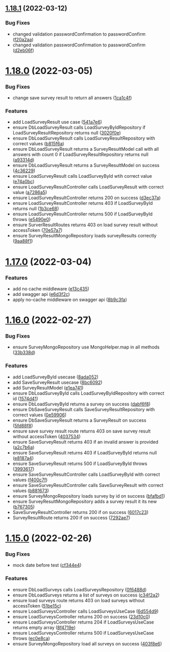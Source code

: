 ## [1.18.1](https://github.com/DiegoSalas27/NodeJs-Typescript-TDD-Clean-Architecture-e-SOLID/compare/v1.18.0...v1.18.1) (2022-03-12)


### Bug Fixes

* changed validation passwordConfirmation to passwordConfirm ([f20a2aa](https://github.com/DiegoSalas27/NodeJs-Typescript-TDD-Clean-Architecture-e-SOLID/commit/f20a2aad8820622e920bc243776118b12c6b2f72))
* changed validation passwordConfirmation to passwordConfirm ([d2eb06f](https://github.com/DiegoSalas27/NodeJs-Typescript-TDD-Clean-Architecture-e-SOLID/commit/d2eb06f7d5ec0443d4b10ba3b37865dcdac764a9))



# [1.18.0](https://github.com/DiegoSalas27/NodeJs-Typescript-TDD-Clean-Architecture-e-SOLID/compare/v1.17.0...v1.18.0) (2022-03-05)


### Bug Fixes

* change save survey result to return all answers ([1ca1c4f](https://github.com/DiegoSalas27/NodeJs-Typescript-TDD-Clean-Architecture-e-SOLID/commit/1ca1c4f23b340748800af9661d8d8b27b038d443))


### Features

* add LoadSurveyResult use case ([541a7e6](https://github.com/DiegoSalas27/NodeJs-Typescript-TDD-Clean-Architecture-e-SOLID/commit/541a7e6015420953b449152843884522a2af1538))
* ensure DbLoadSurveyResult calls LoadSurveyByIdRepository if LoadSurveyResultRepository returns null ([3020f0e](https://github.com/DiegoSalas27/NodeJs-Typescript-TDD-Clean-Architecture-e-SOLID/commit/3020f0e74a231192083a50784d23e75bf37fd328))
* ensure DbLoadSurveyResult calls LoadSurveyResultRepository with correct values ([b815f6a](https://github.com/DiegoSalas27/NodeJs-Typescript-TDD-Clean-Architecture-e-SOLID/commit/b815f6a2693f600dea74024248d60a8a7b9c6358))
* ensure DbLoadSurveyResult returns a SurveyResultModel call with all answers with count 0 if LoadSurveyResultRepository returns null ([a93314d](https://github.com/DiegoSalas27/NodeJs-Typescript-TDD-Clean-Architecture-e-SOLID/commit/a93314d42972ffe3a4f997b064711652d8b80b1c))
* ensure DbLoadSurveyResult returns a SurveyResultModel on success ([4c36229](https://github.com/DiegoSalas27/NodeJs-Typescript-TDD-Clean-Architecture-e-SOLID/commit/4c36229725c909a46d437a246f4dd3e8796434d2))
* ensure LoadSurveyResult calls LoadSurveyById wtih correct value ([e74a0bc](https://github.com/DiegoSalas27/NodeJs-Typescript-TDD-Clean-Architecture-e-SOLID/commit/e74a0bc9dbbd9c58674dfaa82bcb38d293010c87))
* ensure LoadSurveyResultController calls LoadSurveyResult with correct value ([a7286a5](https://github.com/DiegoSalas27/NodeJs-Typescript-TDD-Clean-Architecture-e-SOLID/commit/a7286a5d463c088e89e3e03bab8dcd10d20bd343))
* ensure LoadSurveyResultController returns 200 on success ([d3ec37a](https://github.com/DiegoSalas27/NodeJs-Typescript-TDD-Clean-Architecture-e-SOLID/commit/d3ec37ae578410b0a9798aeee01e1a7260948c22))
* ensure LoadSurveyResultController returns 403 if LoadSurveyById returns null ([1b3ce68](https://github.com/DiegoSalas27/NodeJs-Typescript-TDD-Clean-Architecture-e-SOLID/commit/1b3ce68afdc5e110d5ea77666cff22d5ff5a93cf))
* ensure LoadSurveyResultController returns 500 if LoadSurveyById throws ([e5490e0](https://github.com/DiegoSalas27/NodeJs-Typescript-TDD-Clean-Architecture-e-SOLID/commit/e5490e08d4628c81038da69a8490d61c2e154580))
* ensure SurverResultRoutes returns 403 on load survey result without accessToken ([70e57a7](https://github.com/DiegoSalas27/NodeJs-Typescript-TDD-Clean-Architecture-e-SOLID/commit/70e57a75724e1316ba36228f57191f5c5b1b0c11))
* ensure SurveyResultMongoRepository loads surveyResults correctly ([9aa88f1](https://github.com/DiegoSalas27/NodeJs-Typescript-TDD-Clean-Architecture-e-SOLID/commit/9aa88f149d1e26e3f705a308ca7739f28bc542cd))



# [1.17.0](https://github.com/DiegoSalas27/NodeJs-Typescript-TDD-Clean-Architecture-e-SOLID/compare/v1.16.0...v1.17.0) (2022-03-04)


### Features

* add no cache middleware ([e13c435](https://github.com/DiegoSalas27/NodeJs-Typescript-TDD-Clean-Architecture-e-SOLID/commit/e13c435472a53a1deaff560f9fedbf915be132a2))
* add swagger api ([e6d3f2c](https://github.com/DiegoSalas27/NodeJs-Typescript-TDD-Clean-Architecture-e-SOLID/commit/e6d3f2cd5cc54b981ef0ebf0b093a903b5a7051d))
* apply no-cache middleware on swagger api ([8b9c3fa](https://github.com/DiegoSalas27/NodeJs-Typescript-TDD-Clean-Architecture-e-SOLID/commit/8b9c3faafae38cbed8f44d685d8c1e70ff1cb281))



# [1.16.0](https://github.com/DiegoSalas27/NodeJs-Typescript-TDD-Clean-Architecture-e-SOLID/compare/v1.15.0...v1.16.0) (2022-02-27)


### Bug Fixes

* ensure SurveyMongoRepository use MongoHelper.map in all methods ([33b338d](https://github.com/DiegoSalas27/NodeJs-Typescript-TDD-Clean-Architecture-e-SOLID/commit/33b338d673f2a9bd36a3626d0a056106185c9223))


### Features

* add LoadSurveyById usecase ([8ada052](https://github.com/DiegoSalas27/NodeJs-Typescript-TDD-Clean-Architecture-e-SOLID/commit/8ada0521eecaddeb703e51c677aef825f2c3261b))
* add SaveSurveyResult usecase ([8bc6092](https://github.com/DiegoSalas27/NodeJs-Typescript-TDD-Clean-Architecture-e-SOLID/commit/8bc6092c900f5b76efc3c87b0ba24c366b919138))
* add SurveyResultModel ([e1ea741](https://github.com/DiegoSalas27/NodeJs-Typescript-TDD-Clean-Architecture-e-SOLID/commit/e1ea7418c24701b8adb10bef6764de88477a1ae7))
* ensure DbLoadSurveyById calls LoadSurveyByIdRepository with correct id ([1574d41](https://github.com/DiegoSalas27/NodeJs-Typescript-TDD-Clean-Architecture-e-SOLID/commit/1574d41bbe30b9e521cd31035d8b7d6b7b4c7dfd))
* ensure DbLoadSurveyById returns a survey on success ([dabf6f8](https://github.com/DiegoSalas27/NodeJs-Typescript-TDD-Clean-Architecture-e-SOLID/commit/dabf6f87d960cf19c199cfdc0901e039efc42f43))
* ensure DbSaveSurveyResult calls SaveSurveyResultRepository with correct values ([0e59906](https://github.com/DiegoSalas27/NodeJs-Typescript-TDD-Clean-Architecture-e-SOLID/commit/0e599068736ca9194b3aafb5f57bc408f9cf3177))
* ensure DbSaveSurveyResult returns a SurveyResult on success ([5fd88f8](https://github.com/DiegoSalas27/NodeJs-Typescript-TDD-Clean-Architecture-e-SOLID/commit/5fd88f81369d0954e8c1e1d5fea5964621e6e047))
* ensure save survey result route returns 403 on save survey result without accessToken ([4037534](https://github.com/DiegoSalas27/NodeJs-Typescript-TDD-Clean-Architecture-e-SOLID/commit/40375342f5b6c0cef709784df49845a7321241c9))
* ensure SaveSurveyResult returns 403 if an invalid answer is provided ([a2c7b6a](https://github.com/DiegoSalas27/NodeJs-Typescript-TDD-Clean-Architecture-e-SOLID/commit/a2c7b6a88a3108017254c3078d1125927ece49ab))
* ensure SaveSurveyResult returns 403 if LoadSurveyById returns null ([e8187a4](https://github.com/DiegoSalas27/NodeJs-Typescript-TDD-Clean-Architecture-e-SOLID/commit/e8187a4410ef9bd9152018754df7289bc64631bd))
* ensure SaveSurveyResult returns 500 if LoadSurveyById throws ([3993617](https://github.com/DiegoSalas27/NodeJs-Typescript-TDD-Clean-Architecture-e-SOLID/commit/39936179e20ac87315497386c0cda2db01190739))
* ensure SaveSurveyResultController calls LoadSurveyById with correct values ([f400c7f](https://github.com/DiegoSalas27/NodeJs-Typescript-TDD-Clean-Architecture-e-SOLID/commit/f400c7fe16b4cf4fa8fce88e94282f6045335221))
* ensure SaveSurveyResultController calls SaveSurveyResult with correct values ([b881673](https://github.com/DiegoSalas27/NodeJs-Typescript-TDD-Clean-Architecture-e-SOLID/commit/b88167386c476026ced821fed3eb25da219175e9))
* ensure SurveyMongoRepository loads survey by id on success ([bfafbd1](https://github.com/DiegoSalas27/NodeJs-Typescript-TDD-Clean-Architecture-e-SOLID/commit/bfafbd1474bdec5473e5d3c05e3b1abcb99b1b0a))
* ensure SurveyResultMongoRepository adds a survey result it its new ([b767305](https://github.com/DiegoSalas27/NodeJs-Typescript-TDD-Clean-Architecture-e-SOLID/commit/b767305407da0ac91c95bd3995ab383cd20bfd5a))
* SaveSurveyResultController returns 200 if on success ([6017c23](https://github.com/DiegoSalas27/NodeJs-Typescript-TDD-Clean-Architecture-e-SOLID/commit/6017c2335b394d5da8ec6ffba505c83f0a7269ad))
* SurveyResultRoute  returns 200 if on success ([7292ae7](https://github.com/DiegoSalas27/NodeJs-Typescript-TDD-Clean-Architecture-e-SOLID/commit/7292ae7ca0dba70b09199db17833efeef74a0197))



# [1.15.0](https://github.com/DiegoSalas27/NodeJs-Typescript-TDD-Clean-Architecture-e-SOLID/compare/v1.14.0...v1.15.0) (2022-02-26)


### Bug Fixes

* mock date before test ([cf344e4](https://github.com/DiegoSalas27/NodeJs-Typescript-TDD-Clean-Architecture-e-SOLID/commit/cf344e4a38d1f1e4bbfde4627b299220a9798554))


### Features

* ensure DbLoadSurveys calls LoadSurveysRepository ([0f6488d](https://github.com/DiegoSalas27/NodeJs-Typescript-TDD-Clean-Architecture-e-SOLID/commit/0f6488d7aa4dd55e8cbbbeb74bcde81738aba8b4))
* ensure DbLoadSurveys returns a list of surveys on success ([c34f2a2](https://github.com/DiegoSalas27/NodeJs-Typescript-TDD-Clean-Architecture-e-SOLID/commit/c34f2a26639bc373be28f8da7cf5a54565c264ee))
* ensure load surveys route returns 403 on load surveys without accessToken ([51be15c](https://github.com/DiegoSalas27/NodeJs-Typescript-TDD-Clean-Architecture-e-SOLID/commit/51be15c103bdc4fc3c20ef943fbb9c1b5841ef15))
* ensure LoadSurveysController calls LoadSurveysUseCase ([6d554d9](https://github.com/DiegoSalas27/NodeJs-Typescript-TDD-Clean-Architecture-e-SOLID/commit/6d554d914d917aa16d333e249b341b21a2179b6b))
* ensure LoadSurveysController returns 200 on success ([23d10c0](https://github.com/DiegoSalas27/NodeJs-Typescript-TDD-Clean-Architecture-e-SOLID/commit/23d10c0416ced8ec91c808bba005400658a9ef47))
* ensure LoadSurveysController returns 204 if LoadSurveysUseCase returns empty array ([8f4719e](https://github.com/DiegoSalas27/NodeJs-Typescript-TDD-Clean-Architecture-e-SOLID/commit/8f4719e4a34b0ae631c14f6bbfa6c3aacae215e3))
* ensure LoadSurveysController returns 500 if LoadSurveysUseCase throws ([ec0e8ca](https://github.com/DiegoSalas27/NodeJs-Typescript-TDD-Clean-Architecture-e-SOLID/commit/ec0e8ca1c9a1e88d7e0a35100a0bc8bd9d5866e2))
* ensure SurveyMongoRepository load all surveys on success ([403f8e6](https://github.com/DiegoSalas27/NodeJs-Typescript-TDD-Clean-Architecture-e-SOLID/commit/403f8e61d88de950407a0676245b3cd43df35afc))



